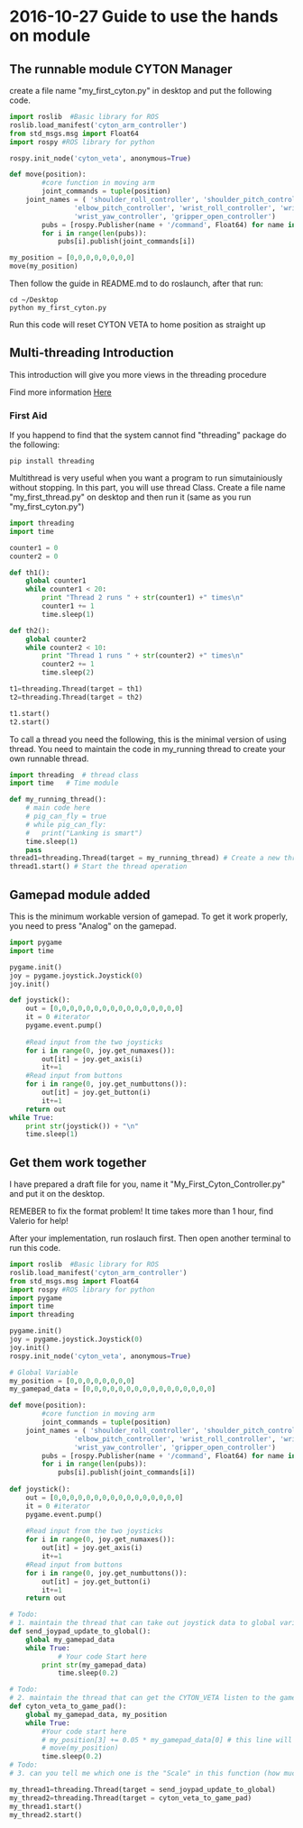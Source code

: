 # 2016-10-27 Guide to use the hands on module


## The runnable module CYTON Manager
create a file name "my_first_cyton.py" in desktop and put the following code. 
```python
import roslib  #Basic library for ROS
roslib.load_manifest('cyton_arm_controller')
from std_msgs.msg import Float64
import rospy #ROS library for python

rospy.init_node('cyton_veta', anonymous=True)

def move(position):
        #core function in moving arm
        joint_commands = tuple(position)
	joint_names = ( 'shoulder_roll_controller', 'shoulder_pitch_controller', 'elbow_roll_controller',
        		'elbow_pitch_controller', 'wrist_roll_controller', 'wrist_pitch_controller',
        		'wrist_yaw_controller', 'gripper_open_controller')
        pubs = [rospy.Publisher(name + '/command', Float64) for name in joint_names]
        for i in range(len(pubs)):
            pubs[i].publish(joint_commands[i])

my_position = [0,0,0,0,0,0,0,0]
move(my_position)
```
Then follow the guide in README.md to do roslaunch, after that run:
```
cd ~/Desktop
python my_first_cyton.py
```
Run this code will reset CYTON VETA to home position as straight up
## Multi-threading Introduction
This introduction will give you more views in the threading procedure

Find more information [Here](https://www.tutorialspoint.com/python/python_multithreading.htm)
### First Aid
If you happend to find that the system cannot find "threading" package
do the following:
```
pip install threading
```
Multithread is very useful when you want a program to run simutainiously without stopping. In this part, you will use thread Class. Create a file name "my_first_thread.py" on desktop and then run it (same as you run "my_first_cyton.py")
```python
import threading
import time

counter1 = 0
counter2 = 0

def th1():
    global counter1
    while counter1 < 20:
        print "Thread 2 runs " + str(counter1) +" times\n"
        counter1 += 1
        time.sleep(1)

def th2():
    global counter2
    while counter2 < 10:
        print "Thread 1 runs " + str(counter2) +" times\n"
        counter2 += 1
        time.sleep(2)

t1=threading.Thread(target = th1)
t2=threading.Thread(target = th2)

t1.start()
t2.start()
```
To call a thread you need the following, this is the minimal version of using thread. You need to maintain the code in my_running thread to create your own runnable thread.

```python
import threading  # thread class
import time	  # Time module

def my_running_thread():
	# main code here
	# pig_can_fly = true
	# while pig_can_fly:
	# 	print("Lanking is smart")
	time.sleep(1)
	pass
thread1=threading.Thread(target = my_running_thread) # Create a new thread
thread1.start() # Start the thread operation
```
## Gamepad module added
This is the minimum workable version of gamepad. To get it work properly, you need to press "Analog" on the gamepad.
```python
import pygame
import time

pygame.init()
joy = pygame.joystick.Joystick(0)
joy.init()

def joystick():
    out = [0,0,0,0,0,0,0,0,0,0,0,0,0,0,0,0]
    it = 0 #iterator
    pygame.event.pump()
    
    #Read input from the two joysticks       
    for i in range(0, joy.get_numaxes()):
        out[it] = joy.get_axis(i)
        it+=1
    #Read input from buttons
    for i in range(0, joy.get_numbuttons()):
        out[it] = joy.get_button(i)
        it+=1
    return out
while True:
	print str(joystick()) + "\n"
	time.sleep(1)
```
## Get them work together
I have prepared a draft file for you, name it "My_First_Cyton_Controller.py" and put it on the desktop.

REMEBER to fix the format problem! It time takes more than 1 hour, find Valerio for help!

After your implementation, run roslauch first. Then open another terminal to run this code.
```python
import roslib  #Basic library for ROS
roslib.load_manifest('cyton_arm_controller')
from std_msgs.msg import Float64
import rospy #ROS library for python
import pygame
import time
import threading

pygame.init()
joy = pygame.joystick.Joystick(0)
joy.init()
rospy.init_node('cyton_veta', anonymous=True)

# Global Variable
my_position = [0,0,0,0,0,0,0,0]
my_gamepad_data = [0,0,0,0,0,0,0,0,0,0,0,0,0,0,0,0]

def move(position):
        #core function in moving arm
        joint_commands = tuple(position)
	joint_names = ( 'shoulder_roll_controller', 'shoulder_pitch_controller', 'elbow_roll_controller',
        		'elbow_pitch_controller', 'wrist_roll_controller', 'wrist_pitch_controller',
        		'wrist_yaw_controller', 'gripper_open_controller')
        pubs = [rospy.Publisher(name + '/command', Float64) for name in joint_names]
        for i in range(len(pubs)):
            pubs[i].publish(joint_commands[i])
	    
def joystick():
    out = [0,0,0,0,0,0,0,0,0,0,0,0,0,0,0,0]
    it = 0 #iterator
    pygame.event.pump()
    
    #Read input from the two joysticks       
    for i in range(0, joy.get_numaxes()):
        out[it] = joy.get_axis(i)
        it+=1
    #Read input from buttons
    for i in range(0, joy.get_numbuttons()):
        out[it] = joy.get_button(i)
        it+=1
    return out

# Todo:
# 1. maintain the thread that can take out joystick data to global variable every 200ms.
def send_joypad_update_to_global():
	global my_gamepad_data
	while True:
        	# Your code Start here
		print str(my_gamepad_data)
        	time.sleep(0.2)

# Todo:
# 2. maintain the thread that can get the CYTON_VETA listen to the gamepad
def cyton_veta_to_game_pad():
	global my_gamepad_data, my_position
	while True:
		#Your code start here
		# my_position[3] += 0.05 * my_gamepad_data[0] # this line will let elbow_roll_controller follow the gamepad
		# move(my_position)
		time.sleep(0.2)
# Todo:
# 3. can you tell me which one is the "Scale" in this function (how much I want the cyton move with game_pad data)

my_thread1=threading.Thread(target = send_joypad_update_to_global)
my_thread2=threading.Thread(target = cyton_veta_to_game_pad)
my_thread1.start()
my_thread2.start()
```
